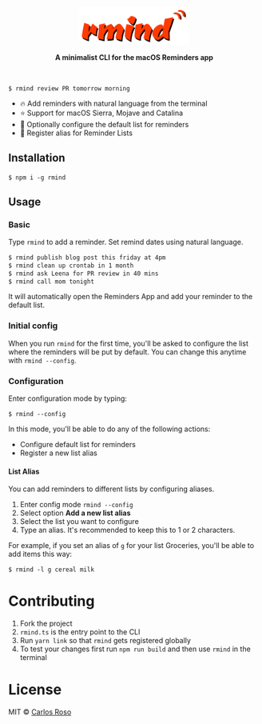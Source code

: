 
<div align="center">
  <img src="media/rmind.svg" width="220px">
	<p>
		<b>A minimalist CLI for the macOS Reminders app</b>
	</p>
</div>

<br>


```
$ rmind review PR tomorrow morning
```

- 🔥 Add reminders with natural language from the terminal
- ⭐️ Support for macOS Sierra, Mojave and Catalina
- 🎉 Optionally configure the default list for reminders
- 🌈 Register alias for Reminder Lists

## Installation

```
$ npm i -g rmind
```

## Usage

### Basic

Type `rmind` to add a reminder. Set remind dates using natural language.

```
$ rmind publish blog post this friday at 4pm
$ rmind clean up crontab in 1 month
$ rmind ask Leena for PR review in 40 mins
$ rmind call mom tonight
```

It will automatically open the Reminders App and add your reminder to the default list.

### Initial config

When you run `rmind` for the first time, you'll be asked to configure the list where the reminders will be put by default. You can change this anytime with `rmind --config`.

### Configuration

Enter configuration mode by typing:

```
$ rmind --config
```

In this mode, you'll be able to do any of the following actions:

- Configure default list for reminders
- Register a new list alias

#### List Alias

You can add reminders to different lists by configuring aliases.

1. Enter config mode `rmind --config`
2. Select option **Add a new list alias**
3. Select the list you want to configure
4. Type an alias. It's recommended to keep this to 1 or 2 characters.

For example, if you set an alias of `g` for your list Groceries, you'll be able to add items this way:

```
$ rmind -l g cereal milk
```

# Contributing

1. Fork the project
2. `rmind.ts` is the entry point to the CLI
3. Run `yarn link` so that `rmind` gets registered globally
3. To test your changes first run `npm run build` and then use `rmind` in the terminal

# License

MIT © [Carlos Roso](https://carlosroso.com/)

